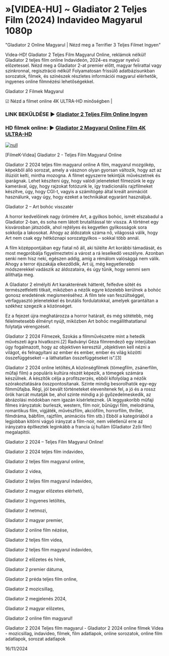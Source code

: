 # »[VIDEA-HU] ~ Gladiator 2 Teljes Film (2024) Indavideo Magyarul 1080p




"Gladiator 2 Online Magyarul | Nézd meg a Terrifier 3 Teljes Filmet Ingyen"

Videa-HD! Gladiator 2 Teljes Film Magyarul Online, reklámok nélkül! Gladiator 2 teljes film online Indavideón, 2024-es magyar nyelvű előzetessel. Nézd meg a Gladiator 2-at premier előtt, magyar felirattal vagy szinkronnal, regisztráció nélkül! Folyamatosan frissülő adatbázisunkban sorozatok, filmek, és színészek részletes információi magyarul elérhetők, ingyenes online filmnézési lehetőségekkel.

Gladiator 2 Filmek Magyarul

☑ Nézd a filmet online 4K ULTRA-HD minőségben |

### LINK BEKÜLDÉSE ▶️ [Gladiator 2 Teljes Film Online Ingyen](https://t.co/rMFK3DLVt2)

### HD filmek online: ▶️ [Gladiator 2 Magyarul Online Film 4K ULTRA-HD](https://t.co/rMFK3DLVt2)

[![null](https://static.wixstatic.com/media/855a25_043b5abeb4ae4d35ac003198e7fe56ed~mv2.gif)](https://t.co/rMFK3DLVt2)

[FilmeK-Videa] Gladiator 2 - Teljes Film Magyarul Online

Gladiator 2 2024 teljes film magyarul online A film, magyarul mozgókép, képekből álló sorozat, amely a vásznon olyan gyorsan változik, hogy azt az illúziót kelti, mintha mozogna. A filmet egyszerre tekintjük művészetnek és iparágnak. Lehet készíteni úgy, hogy valódi jeleneteket filmezünk le egy kamerával, úgy, hogy rajzokat fotózunk le, így tradicionális rajzfilmeket készítve, úgy, hogy CGI-t, vagyis a számítógép által kreált animációt használunk, vagy úgy, hogy ezeket a technikákat egyaránt használjuk.

Gladiator 2 – Art bohóc visszatér

A horror kedvelőinek nagy örömére Art, a gyilkos bohóc, ismét elszabadul a Gladiator 2-ban, és soha nem látott brutalitással tér vissza. A történet egy kisvárosban játszódik, ahol rejtélyes és kegyetlen gyilkosságok sora sokkolja a lakosokat. Ahogy az áldozatok száma nő, világossá válik, hogy Art nem csak egy hétköznapi sorozatgyilkos – sokkal több annál.

A film középpontjában egy fiatal nő áll, aki túlélte Art korábbi támadását, és most megpróbálja figyelmeztetni a várost a rá leselkedő veszélyre. Azonban senki nem hisz neki, egészen addig, amíg a rémálom valósággá nem válik. Ahogy a terror éjszakája elkezdődik, Art új, még kegyetlenebb módszerekkel vadászik az áldozataira, és úgy tűnik, hogy semmi sem állíthatja meg.

A Gladiator 2 elmélyíti Art karakterének hátterét, felfedve sötét és természetfeletti titkait, miközben a nézők egyre közelebb kerülnek a bohóc gonosz eredetének megismeréséhez. A film tele van feszültséggel, vérfagyasztó jelenetekkel és brutális fordulatokkal, amelyek garantáltan a székhez szegezik a közönséget.

Ez a fejezet újra meghatározza a horror határait, és még sötétebb, még félelmetesebb élményt nyújt, miközben Art bohóc megállíthatatlanul folytatja vérengzését.

Gladiator 2 2024 Filmezek, Szokás a filmművészetre mint a hetedik művészeti ágra hivatkozni.[2] Radványi Géza filmrendező egy interjúban úgy fogalmazott, hogy az objektíven keresztül „objektíven kell nézni a világot, és felnagyítani az ember és ember, ember és világ közötti összefüggéseket – a láthatatlan összefüggéseket is”.[3]

Gladiator 2 2024 online letöltés,A közönségfilmek (tömegfilm, zsánerfilm, műfaji film) a populáris kultúra részét képezik, a tömegek számára készülnek. A készítők célja a profitszerzés, ebből kifolyólag a nézők szórakoztatására összpontosítanak. Szinte mindig besorolhatók egy-egy filmműfajba. Régi, jól bevált történeteket elevenítenek fel, a jó és a rossz örök harcát mutatják be, ahol szinte mindig a jó győzedelmeskedik, az ábrázolási módokban nem igazán kísérleteznek. (A leggyakoribb műfaji filmes irányzatok: burleszk, western, film noir, bűnügyi film, melodráma, romantikus film, vígjáték, művészfilm, akciófilm, horrorfilm, thriller, filmdráma, bábfilm, rajzfilm, animációs film stb.) Ebből a kategóriából a legjobban kitörni vágyó irányzat a film-noir, nem véletlenül erre az irányzatra építkeztek leginkább a francia új hullám (Gladiator 2zői film) megalapítói.

Gladiator 2 2024 – Teljes Film Magyarul Online!

Gladiator 2 2024 teljes film indavideo,

Gladiator 2 teljes film magyarul online,

Gladiator 2 videa,

Gladiator 2 teljes film magyarul indavideo,

Gladiator 2 magyar előzetes elérhető,

Gladiator 2 ingyenes letöltés,

Gladiator 2 netmozi,

Gladiator 2 magyar premier,

Gladiator 2 online film nézése,

Gladiator 2 teljes film videa,

Gladiator 2 teljes film magyarul indavideo,

Gladiator 2 előzetes és hírek,

Gladiator 2 premier dátuma,

Gladiator 2 préda teljes film online,

Gladiator 2 mozicsillag,

Gladiator 2 megjelenés 2024,

Gladiator 2 magyar előzetes,

Gladiator 2 online film magyarul!

Gladiator 2 2024 Teljes film magyarul - Gladiator 2 2024 online filmek Videa - mozicsillag, indavideo, filmek, film adatlapok, online sorozatok, online film adatlapok, sorozat adatlapok

16/11/2024
